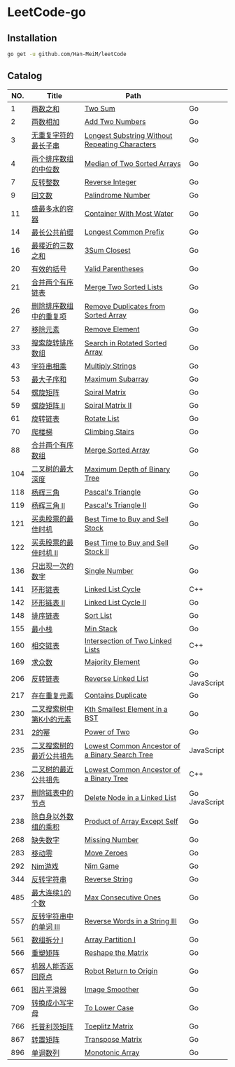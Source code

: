 # LeetCode-go

## Installation

```sh
go get -u github.com/Han-MeiM/leetCode
```

## Catalog

| NO.  | Title                                                        | Path                                                 |                                          |
| ---- | ------------------------------------------------------------ | ------------------------------------------------------------ | ---- |
| 1 | [两数之和](https://leetcode-cn.com/problems/two-sum) | [Two Sum](./001.%20Two%20Sum)| Go |
| 2 | [两数相加](https://leetcode-cn.com/problems/add-two-numbers) | [Add Two Numbers](./002.%20Add%20Two%20Numbers) | Go |
| 3 | [无重复字符的最长子串](https://leetcode-cn.com/problems/longest-substring-without-repeating-characters) | [Longest Substring Without Repeating Characters](./003.%20Longest%20Substring%20Without%20Repeating%20Characters) | Go |
| 4 | [两个排序数组的中位数](https://leetcode-cn.com/problems/median-of-two-sorted-arrays) | [Median of Two Sorted Arrays](./004.%20Median%20of%20Two%20Sorted%20Arrays) | Go |
| 7 | [反转整数](https://leetcode-cn.com/problems/reverse-integer) | [Reverse Integer](./007.%20Reverse%20Integer) | Go |
| 9 | [回文数](https://leetcode-cn.com/problems/palindrome-number) | [Palindrome Number](./009.%20Palindrome%20Number) | Go |
| 11 | [盛最多水的容器](https://leetcode-cn.com/problems/container-with-most-water) | [Container With Most Water](./011.%20Container%20With%20Most%20Water) | Go |
| 14 | [最长公共前缀](https://leetcode-cn.com/problems/longest-common-prefix) | [Longest Common Prefix](./014.%20Longest%20Common%20Prefix) | Go |
| 16 | [最接近的三数之和](https://leetcode-cn.com/problems/3sum-closest) | [3Sum Closest](./016.%203Sum%20Closest) | Go |
| 20 | [有效的括号](https://leetcode-cn.com/problems/valid-parentheses) | [Valid Parentheses](./020.%20Valid%20Parentheses) | Go |
| 21 | [合并两个有序链表](https://leetcode-cn.com/problems/merge-two-sorted-lists) | [Merge Two Sorted Lists](./021.%20Merge％20Two％20Sorted％20Lists) | Go |
| 26 | [删除排序数组中的重复项](https://leetcode-cn.com/problems/remove-duplicates-from-sorted-array) | [Remove Duplicates from Sorted Array](./026.%20Remove%20Duplicates%20from%20Sorted%20Array) | Go |
| 27 | [移除元素](https://leetcode-cn.com/problems/remove-element) | [Remove Element](./027.%20Remove%20Element) | Go |
| 33 | [搜索旋转排序数组](https://leetcode-cn.com/problems/search-in-rotated-sorted-array) | [Search in Rotated Sorted Array](./033.%20Search%20in%20Rotated%20Sorted%20Array) | Go |
| 43 | [字符串相乘](https://leetcode-cn.com/problems/multiply-strings) | [Multiply Strings](./043.%20Multiply%20Strings) | Go |
| 53 | [最大子序和](https://leetcode-cn.com/problems/maximum-subarray) | [Maximum Subarray](./053.%20Maximum%20Subarray) | Go |
| 54 | [螺旋矩阵](https://leetcode-cn.com/problems/spiral-matrix) | [Spiral Matrix](./054.%20Spiral%20Matrix) | Go |
| 59 | [螺旋矩阵 II](https://leetcode-cn.com/problems/spiral-matrix-ii) | [Spiral Matrix II](./054.%20Spiral%20Matrix%20II) | Go |
| 61 | [旋转链表](https://leetcode-cn.com/problems/rotate-list) | [Rotate List](./061.%20Rotate%20List) | Go |
| 70 | [爬楼梯](https://leetcode-cn.com/problems/climbing-stairs) | [Climbing Stairs](./070.%20Climbing%20Stairs) | Go |
| 88 | [合并两个有序数组](https://leetcode-cn.com/problems/merge-sorted-array) | [Merge Sorted Array](./088.%20Merge%20Sorted%20Array) | Go |
| 104 | [二叉树的最大深度](https://leetcode-cn.com/problems/maximum-depth-of-binary-tree) | [Maximum Depth of Binary Tree](./104.%20Maximum%20Depth%20of%20Binary%20Tree) | Go |
| 118 | [杨辉三角](https://leetcode-cn.com/problems/pascals-triangle) | [Pascal's Triangle](./118.%20Pascal's%20Triangle) | Go |
| 119 | [杨辉三角 II](https://leetcode-cn.com/problems/pascals-triangle-ii) | [Pascal's Triangle II]() | Go |
| 121 | [买卖股票的最佳时机](https://leetcode-cn.com/problems/best-time-to-buy-and-sell-stock) | [Best Time to Buy and Sell Stock](./121.%20Best%20Time%20to%20Buy%20and%20Sell%20Stock) | Go |
| 122 | [买卖股票的最佳时机 II](https://leetcode-cn.com/problems/best-time-to-buy-and-sell-stock-ii) | [Best Time to Buy and Sell Stock II](./122.%20Best%20Time%20to%20Buy%20and%20Sell%20Stock%20II) | Go |
| 136 | [只出现一次的数字](https://leetcode-cn.com/problems/single-number) | [Single Number](./136.%20Single%20Number) | Go |
| 141 | [环形链表](https://leetcode-cn.com/problems/linked-list-cycle) | [Linked List Cycle](./141.%20Linked%20List%20Cycle) | C++ |
| 142 | [环形链表 II](https://leetcode-cn.com/problems/linked-list-cycle-ii) | [Linked List Cycle II](./142.%20Linked%20List%20Cycle%20II) | Go |
| 148 | [排序链表](https://leetcode-cn.com/problems/sort-list) | [Sort List](./148.%Sort%20List) | Go |
| 155  | [最小栈](https://leetcode-cn.com/problems/min-stack) | [Min Stack](./155.%20Min％20Stack) | Go |
| 160 | [相交链表](https://leetcode-cn.com/problems/intersection-of-two-linked-lists) | [Intersection of Two Linked Lists](./160.%20Intersection%20of%20Two%20Linked%20Lists) | C++ |
| 169  | [求众数](https://leetcode-cn.com/problems/majority-element)  | [Majority Element](./169.%20Majority%20Element) | Go |
| 206 | [反转链表](https://leetcode-cn.com/problems/reverse-linked-list) | [Reverse Linked List](./206.%20Reverse%20Linked%20List) | Go<br />JavaScript |
| 217  | [存在重复元素](https://leetcode-cn.com/problems/contains-duplicate) | [Contains Duplicate](./217.%20Contains%20Duplicate) | Go |
| 230  | [二叉搜索树中第K小的元素](https://leetcode-cn.com/problems/kth-smallest-element-in-a-bst) | [Kth Smallest Element in a BST](./230.%20Kth%20Smallest%20Element%20in%20a%20BST) | Go |
| 231  | [2的幂](https://leetcode-cn.com/problems/power-of-two) | [Power of Two](./231.%20Power%20of%20Two) | Go |
| 235 | [二叉搜索树的最近公共祖先](https://leetcode-cn.com/problems/lowest-common-ancestor-of-a-binary-search-tree) | [Lowest Common Ancestor of a Binary Search Tree](./235.%20Lowest%20Common%20Ancestor%20of%20a%20Binary%20Search%20Tree) | JavaScript |
| 236 | [二叉树的最近公共祖先](https://leetcode-cn.com/problems/lowest-common-ancestor-of-a-binary-tree) | [Lowest Common Ancestor of a Binary Tree](./236.%20Lowest%20Common%20Ancestor%20of%20a%20Binary%20Tree) | C++ |
| 237 | [删除链表中的节点](https://leetcode-cn.com/problems/delete-node-in-a-linked-list) | [Delete Node in a Linked List](./237.%20Delete%20Node%20in%20a%20Linked%20List) | Go<br />JavaScript |
| 238 | [除自身以外数组的乘积](https://leetcode-cn.com/problems/product-of-array-except-self) | [Product of Array Except Self](./237.%20Product%20of%20Array%20Except%20Self) | Go |
| 268 | [缺失数字](https://leetcode-cn.com/problems/missing-number) | [Missing Number](./268.％20Missing%20Number) | Go |
| 283 | [移动零](https://leetcode-cn.com/problems/move-zeroes) | [Move Zeroes](./283.％20Move％20Zeroes) | Go |
| 292 | [Nim游戏](https://leetcode-cn.com/problems/nim-game) | [Nim Game](./292.％20Nim%20Game) | Go |
| 344 | [反转字符串](https://leetcode-cn.com/problems/reverse-string) | [Reverse String](./344.％20Reverse%20String) | Go |
| 485 | [最大连续1的个数](https://leetcode-cn.com/problems/max-consecutive-ones) | [Max Consecutive Ones](./485.％20Max%20Consecutive%20Ones) | Go |
| 557 | [反转字符串中的单词 III](https://leetcode-cn.com/problems/reverse-words-in-a-string-iii) | [Reverse Words in a String III](./557.%20Reverse%20Words%20in%20a%20String%20III) | Go |
| 561 | [数组拆分 I](https://leetcode-cn.com/problems/array-partition-i) | [Array Partition I](./561.%20Array%20Partition%20I) | Go |
| 566 | [重塑矩阵](https://leetcode-cn.com/problems/reshape-the-matrix) | [Reshape the Matrix](./566.%20Reshape%20the%20Matrix) | Go |
| 657 | [机器人能否返回原点](https://leetcode-cn.com/problems/robot-return-to-origin) | [Robot Return to Origin](./657.%20Robot%20Return%20to%20Origin) | Go |
| 661 | [图片平滑器](https://leetcode-cn.com/problems/image-smoother) | [Image Smoother](./661.%20Image%20Smoother) | Go |
| 709 | [转换成小写字母](https://leetcode-cn.com/problems/to-lower-case) | [To Lower Case](./709.%20To%20Lower%20Case) | Go |
| 766 | [托普利茨矩阵](https://leetcode-cn.com/problems/toeplitz-matrix) | [Toeplitz Matrix](./766.%20Toeplitz%20Matrix) | Go |
| 867 | [转置矩阵](https://leetcode-cn.com/problems/transpose-matrix) | [Transpose Matrix](./867.%20Transpose%20Matrix) | Go |
| 896 | [单调数列](https://leetcode-cn.com/problems/monotonic-array) | [Monotonic Array](./896.%20Monotonic%20Array) | Go |

